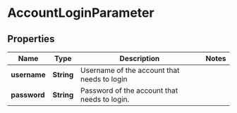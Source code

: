 

# AccountLoginParameter


## Properties

| Name | Type | Description | Notes |
|------------ | ------------- | ------------- | -------------|
|**username** | **String** | Username of the account that needs to login |  |
|**password** | **String** | Password of the account that needs to login. |  |



